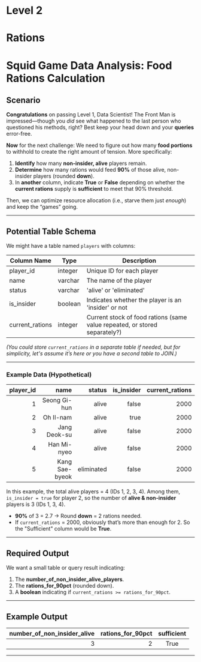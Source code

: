 # Level 2
# Rations

# Squid Game Data Analysis: Food Rations Calculation

## Scenario
**Congratulations** on passing Level 1, Data Scientist! The Front Man is impressed—though you *did* see what happened to the last person who questioned his methods, right? Best keep your head down and your **queries** error-free.

**Now** for the next challenge:
We need to figure out how many **food portions** to withhold to create the right amount of tension. More specifically:

1. **Identify** how many **non-insider, alive** players remain.
2. **Determine** how many rations would feed **90%** of those alive, non-insider players (rounded **down**).
3. In **another** column, indicate **True** or **False** depending on whether the **current rations** supply is **sufficient** to meet that 90% threshold.

Then, we can optimize resource allocation (i.e., starve them just *enough*) and keep the “games” going.

---

## Potential Table Schema
We might have a table named `players` with columns:

| Column Name         | Type      | Description                                              |
|---------------------|-----------|----------------------------------------------------------|
| player_id           | integer   | Unique ID for each player                                |
| name                | varchar   | The name of the player                                   |
| status              | varchar   | 'alive' or 'eliminated'                                  |
| is_insider          | boolean   | Indicates whether the player is an 'insider' or not      |
| current_rations     | integer   | Current stock of food rations (same value repeated, or stored separately?) |

*(You could store `current_rations` in a separate table if needed, but for simplicity, let's assume it’s here or you have a second table to JOIN.)*

---

### Example Data (Hypothetical)

| player_id | name          | status   | is_insider | current_rations |
|----------:|--------------:|---------:|-----------:|----------------:|
| 1         | Seong Gi-hun  | alive    | false      | 2000            |
| 2         | Oh Il-nam     | alive    | true       | 2000            |
| 3         | Jang Deok-su  | alive    | false      | 2000            |
| 4         | Han Mi-nyeo   | alive    | false      | 2000            |
| 5         | Kang Sae-byeok| eliminated| false     | 2000            |

In this example, the total alive players = 4 (IDs 1, 2, 3, 4). Among them, `is_insider = true` for player 2, so the number of **alive & non-insider** players is 3 (IDs 1, 3, 4).

- **90%** of 3 = 2.7 → Round **down** = 2 rations needed.
- If `current_rations` = 2000, obviously that’s more than enough for 2. So the "Sufficient" column would be **True**.

---

## Required Output
We want a small table or query result indicating:

1. The **number_of_non_insider_alive_players**.
2. The **rations_for_90pct** (rounded down).
3. A **boolean** indicating if `current_rations >= rations_for_90pct`.

---

## Example Output

| number_of_non_insider_alive | rations_for_90pct | sufficient |
|----------------------------:|-------------------:|:----------:|
| 3                           | 2                 | True       |

---
